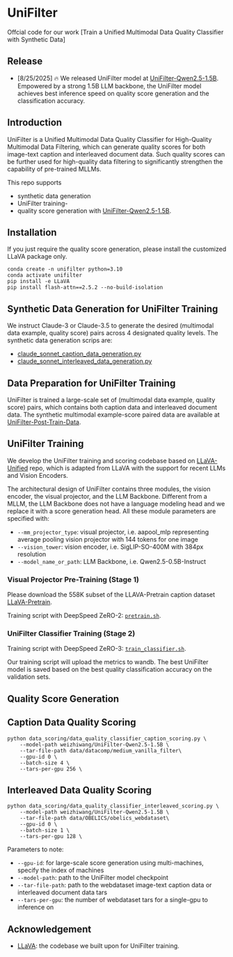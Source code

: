 # UniFilter

Offcial code for our work [Train a Unified Multimodal Data Quality Classifier with Synthetic Data]


## Release
<!-- - [3/31/2025] 🔥 We released all pre-training data in webdataset format at [Open-Qwen2VL-Data](https://huggingface.co/datasets/weizhiwang/Open-Qwen2VL-Data).
- [3/31/2025] 🔥 We released the technical report for [**Open-Qwen2VL**](https://arxiv.org/abs/2504.00595). -->
- [8/25/2025] 🔥 We released UniFilter model at [UniFilter-Qwen2.5-1.5B](https://huggingface.co/weizhiwang/UniFilter-Qwen2.5-1.5B). Empowered by a strong 1.5B LLM backbone, the UniFilter model achieves best inference speed on quality score generation and the classification accuracy.


## Introduction
UniFilter is a Unified Multimodal Data Quality Classifier for High-Quality Multimodal Data Filtering, which can generate quality scores for both image-text caption and interleaved document data. Such quality scores can be further used for high-quality data filtering to significantly strengthen the capability of pre-trained MLLMs.

This repo supports
 - synthetic data generation
 - UniFilter training-
 - quality score generation with [UniFilter-Qwen2.5-1.5B](https://huggingface.co/weizhiwang/UniFilter-Qwen2.5-1.5B).

## Installation
If you just require the quality score generation, please install the customized LLaVA package only.

```Shell
conda create -n unifilter python=3.10
conda activate unifilter
pip install -e LLaVA
pip install flash-attn==2.5.2 --no-build-isolation
```

## Synthetic Data Generation for UniFilter Training
We instruct Claude-3 or Claude-3.5 to generate the desired (multimodal data example, quality score) pairs across 4 designated quality levels.
The synthetic data generation scrips are:
 - [claude_sonnet_caption_data_generation.py](data_prepare/caption_data_scripts/claude_sonnet_caption_data_generation.py)
 - [claude_sonnet_interleaved_data_generation.py](data_prepare/interleaved_data_scripts/claude_sonnet_interleaved_data_generation.py)

## Data Preparation for UniFilter Training
UniFilter is trained a large-scale set of (multimodal data example, quality score) pairs, which contains both caption data and interleaved document data. The synthetic multimodal example-score paired data are available at [UniFilter-Post-Train-Data]().

## UniFilter Training
We develop the UniFilter training and scoring codebase based on [LLaVA-Unified]() repo, which is adapted from LLaVA with the support for recent LLMs and Vision Encoders. 
<!-- An additional [LlavaPhi3Classifier](LLaVA/llava/model/language_model/llava_phi3.py#235) class is customized as the model class for UniFilter. -->

The architectural design of UniFilter contains three modules, the vision encoder, the visual projector, and the LLM Backbone. Different from a MLLM, the LLM Backbone does not have a language modeling head and we replace it with a score generation head. All these module parameters are specified with:
- `--mm_projector_type`: visual projector, i.e. aapool_mlp representing average pooling vision projector with 144 tokens for one image
- `--vision_tower`: vision encoder, i.e. SigLIP-SO-400M with 384px resolution
- `--model_name_or_path`: LLM Backbone, i.e. Qwen2.5-0.5B-Instruct


### Visual Projector Pre-Training (Stage 1)

Please download the 558K subset of the LLAVA-Pretrain caption dataset [LLaVA-Pretrain](https://huggingface.co/datasets/liuhaotian/LLaVA-Pretrain).

Training script with DeepSpeed ZeRO-2: [`pretrain.sh`](scripts/v1_5/pretrain.sh).


### UniFilter Classifier Training (Stage 2)


Training script with DeepSpeed ZeRO-3: [`train_classifier.sh`](scripts/v1_5/train_classifier.sh).

Our training script will upload the metrics to wandb. The best UniFilter model is saved based on the best quality classification accuracy on the validation sets.


## Quality Score Generation

## Caption Data Quality Scoring
```Shell
python data_scoring/data_quality_classifier_caption_scoring.py \
    --model-path weizhiwang/UniFilter-Qwen2.5-1.5B \
    --tar-file-path data/datacomp/medium_vanilla_filter\ 
    --gpu-id 0 \
    --batch-size 4 \
    --tars-per-gpu 256 \
```

## Interleaved Data Quality Scoring
```Shell
python data_scoring/data_quality_classifier_interleaved_scoring.py \
    --model-path weizhiwang/UniFilter-Qwen2.5-1.5B \
    --tar-file-path data/OBELICS/obelics_webdataset\ 
    --gpu-id 0 \
    --batch-size 1 \
    --tars-per-gpu 128 \
```

Parameters to note:
- `--gpu-id`: for large-scale score generation using multi-machines, specify the index of machines
- `--model-path`: path to the UniFilter model checkpoint
- `--tar-file-path`: path to the webdataset image-text caption data or interleaved document data tars
- `--tars-per-gpu`: the number of webdataset tars for a single-gpu to inference on


## Acknowledgement

- [LLaVA](https://github.com/haotian-liu/LLaVA): the codebase we built upon for UniFilter training.

